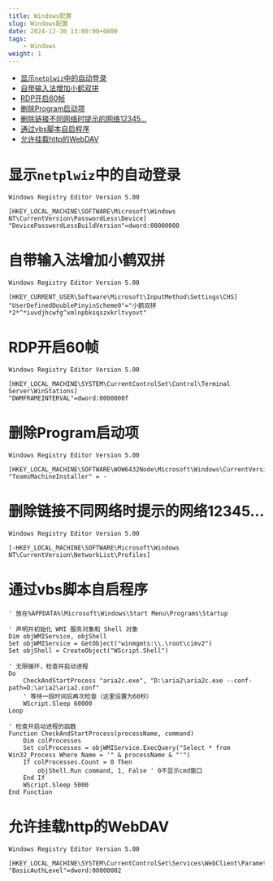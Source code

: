```yaml
---
title: Windows配置
slug: Windows配置
date: 2024-12-30 13:00:00+0800
tags:
    - Windows
weight: 1
---
```

- [显示`netplwiz`中的自动登录](#显示netplwiz中的自动登录)
- [自带输入法增加小鹤双拼](#自带输入法增加小鹤双拼)
- [RDP开启60帧](#rdp开启60帧)
- [删除Program启动项](#删除program启动项)
- [删除链接不同网络时提示的网络12345...](#删除链接不同网络时提示的网络12345)
- [通过vbs脚本自启程序](#通过vbs脚本自启程序)
- [允许挂载http的WebDAV](#允许挂载http的webdav)

# 显示`netplwiz`中的自动登录
```regedit
Windows Registry Editor Version 5.00

[HKEY_LOCAL_MACHINE\SOFTWARE\Microsoft\Windows NT\CurrentVersion\PasswordLess\Device]
"DevicePasswordLessBuildVersion"=dword:00000000
```

# 自带输入法增加小鹤双拼
```regedit
Windows Registry Editor Version 5.00

[HKEY_CURRENT_USER\Software\Microsoft\InputMethod\Settings\CHS]
"UserDefinedDoublePinyinScheme0"="小鹤双拼*2*^*iuvdjhcwfg^xmlnpbksqszxkrltvyovt"
```

# RDP开启60帧
```regedit
Windows Registry Editor Version 5.00

[HKEY_LOCAL_MACHINE\SYSTEM\CurrentControlSet\Control\Terminal Server\WinStations]
"DWMFRAMEINTERVAL"=dword:0000000f
```

# 删除Program启动项
```regedit
Windows Registry Editor Version 5.00

[HKEY_LOCAL_MACHINE\SOFTWARE\WOW6432Node\Microsoft\Windows\CurrentVersion\Run]
"TeamsMachineInstaller" = -
```

# 删除链接不同网络时提示的网络12345...
```regedit
Windows Registry Editor Version 5.00

[-HKEY_LOCAL_MACHINE\SOFTWARE\Microsoft\Windows NT\CurrentVersion\NetworkList\Profiles]
```

# 通过vbs脚本自启程序
```vbs
' 放在%APPDATA%\Microsoft\Windows\Start Menu\Programs\Startup

' 声明并初始化 WMI 服务对象和 Shell 对象
Dim objWMIService, objShell
Set objWMIService = GetObject("winmgmts:\\.\root\cimv2")
Set objShell = CreateObject("WScript.Shell")

' 无限循环，检查并启动进程
Do
    CheckAndStartProcess "aria2c.exe", "D:\aria2\aria2c.exe --conf-path=D:\aria2\aria2.conf"
    ' 等待一段时间后再次检查（这里设置为60秒）
    WScript.Sleep 60000
Loop

' 检查并启动进程的函数
Function CheckAndStartProcess(processName, command)
    Dim colProcesses
    Set colProcesses = objWMIService.ExecQuery("Select * from Win32_Process Where Name = '" & processName & "'")
    If colProcesses.Count = 0 Then
        objShell.Run command, 1, False ' 0不显示cmd窗口
    End If
    WScript.Sleep 5000
End Function
```

# 允许挂载http的WebDAV
```reg
Windows Registry Editor Version 5.00

[HKEY_LOCAL_MACHINE\SYSTEM\CurrentControlSet\Services\WebClient\Parameters]
"BasicAuthLevel"=dword:00000002
```
